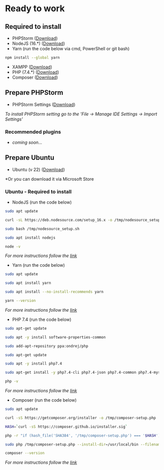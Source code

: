 # Ready to work

## Required to install

- PHPStorm ([Download](https://www.jetbrains.com/phpstorm/download/))
- NodeJS (16.*) ([Download](https://nodejs.org/en/blog/release/v16.16.0/))
- Yarn (run the code below via cmd, PowerShell or git bash)

```bash
npm install --global yarn 
```

- XAMPP ([Download](https://www.apachefriends.org/download.html))
- PHP (7.4.*) ([Download](https://windows.php.net/download/))
- Composer ([Download](https://getcomposer.org/download/))

## Prepare PHPStorm

-  PHPStorm Settings ([Download](https://www.apachefriends.org/download.html))

*To install PHPStorm setting go to the 'File -> Manage IDE Settings -> Import Settings'*

### Recommended plugins

- *coming soon...*

## Prepare Ubuntu 

- Ubuntu (v 22) ([Download](https://apps.microsoft.com/store/detail/ubuntu-22041-lts/9PN20MSR04DW?hl=uk-ua&gl=ua&rtc=1))

*Or you can download it via Microsoft Store

### Ubuntu - Required to install

- NodeJS (run the code below)

```bash
sudo apt update
```

```bash
curl -sL https://deb.nodesource.com/setup_16.x -o /tmp/nodesource_setup.sh
```

```bash
sudo bash /tmp/nodesource_setup.sh
```

```bash
sudo apt install nodejs
```

```bash
node -v
```

*For more instructions follow the [link](https://www.digitalocean.com/community/tutorials/how-to-install-node-js-on-ubuntu-20-04)*

- Yarn (run the code below)

```bash
sudo apt update
```

```bash
sudo apt install yarn
```

```bash
sudo apt install --no-install-recommends yarn
```

```bash
yarn --version
```

*For more instructions follow the [link](https://linuxize.com/post/how-to-install-yarn-on-ubuntu-20-04/)*

- PHP 7.4 (run the code below)

```bash
sudo apt-get update
```

```bash
sudo apt -y install software-properties-common
```

```bash
sudo add-apt-repository ppa:ondrej/php
```

```bash
sudo apt-get update
```

```bash
sudo apt -y install php7.4
```

```bash
sudo apt-get install -y php7.4-cli php7.4-json php7.4-common php7.4-mysql php7.4-zip php7.4-gd php7.4-mbstring php7.4-curl php7.4-xml php7.4-bcmath
```

```bash
php -v
```

*For more instructions follow the [link](https://www.digitalocean.com/community/tutorials/how-to-install-php-7-4-and-set-up-a-local-development-environment-on-ubuntu-20-04)*

- Composer (run the code below)

```bash
sudo apt update
```

```bash
curl -sS https://getcomposer.org/installer -o /tmp/composer-setup.php
```

```bash
HASH=`curl -sS https://composer.github.io/installer.sig`
```

```bash
php -r "if (hash_file('SHA384', '/tmp/composer-setup.php') === '$HASH') { echo 'Installer verified'; } else { echo 'Installer corrupt'; unlink('composer-setup.php'); } echo PHP_EOL;"
```

```bash
sudo php /tmp/composer-setup.php --install-dir=/usr/local/bin --filename=composer
```

```bash
composer --version
```

*For more instructions follow the [link](https://www.digitalocean.com/community/tutorials/how-to-install-and-use-composer-on-ubuntu-20-04)*